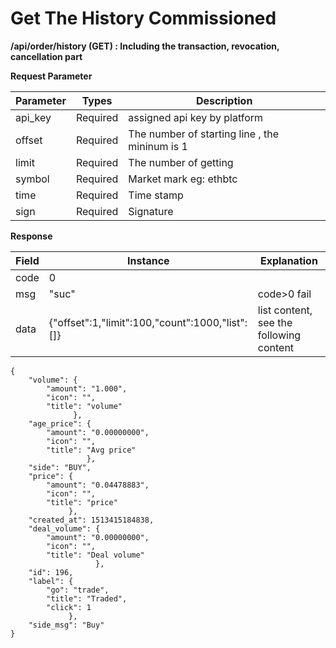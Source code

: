 

# Get The History Commissioned

**/api/order/history  (GET) : Including the transaction, revocation, cancellation part**

 **Request Parameter**

| Parameter | Types    | Description                              |
| --------- | -------- | ---------------------------------------- |
| api_key   | Required | assigned api key by platform             |
| offset    | Required | The number of  starting line , the mininum is 1 |
| limit     | Required | The number of getting                    |
| symbol    | Required | Market mark eg: ethbtc                   |
| time      | Required | Time stamp                               |
| sign      | Required | Signature                                |

 

**Response**

 

| Field | Instance                                 | Explanation                             |
| ----- | ---------------------------------------- | --------------------------------------- |
| code  | 0                                        |                                         |
| msg   | "suc"                                    | code>0 fail                             |
| data  | {"offset":1,"limit":100,"count":1000,"list":[]} | list content, see the following content |

 

```
{
	"volume": {
		"amount": "1.000",
		"icon": "",
		"title": "volume"
	          },
	"age_price": {
		"amount": "0.00000000",
		"icon": "",
		"title": "Avg price"
	             },
	"side": "BUY",
	"price": {
		"amount": "0.04478883",
		"icon": "",
		"title": "price"
	         },
	"created_at": 1513415184838,
	"deal_volume": {
		"amount": "0.00000000",
		"icon": "",
		"title": "Deal volume"
	               },
	"id": 196,
	"label": {
		"go": "trade",
		"title": "Traded",
		"click": 1
	         },
	"side_msg": "Buy"
}

```
